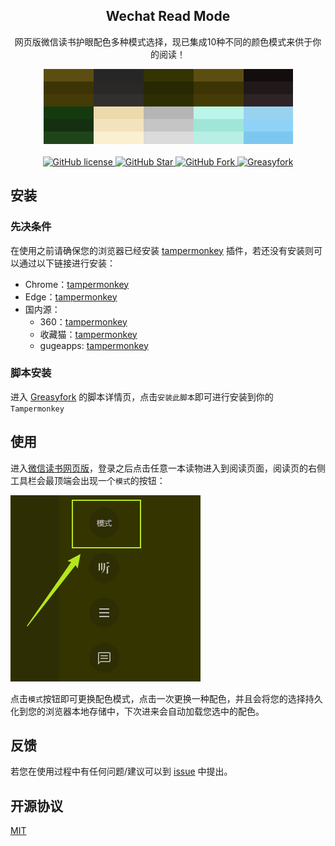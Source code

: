 <center>
<h2>Wechat Read Mode</h2>
<p>网页版微信读书护眼配色多种模式选择，现已集成10种不同的颜色模式来供于你的阅读！</p>
<div>
<img src="./logo.png" alt="wechat-read-mode"/>
</div>
<br/>
<div>
<a href="https://github.com/Licoy/wechat-read-mode">
<img src="https://img.shields.io/github/license/Licoy/wechat-read-mode.svg?logo=github" alt="GitHub license"/>
</a>
<a href="https://github.com/Licoy/wechat-read-mode">
<img src="https://img.shields.io/github/stars/Licoy/wechat-read-mode.svg?logo=github" alt="GitHub Star"/>
</a>
<a href="https://github.com/Licoy/wechat-read-mode/">
<img src="https://img.shields.io/github/forks/Licoy/wechat-read-mode.svg?logo=github" alt="GitHub Fork"/>
</a>
<a href="https://greasyfork.org/zh-CN/users/922854-licoy">
<img src="https://img.shields.io/badge/油猴-Greasyfork-CC3333.svg?logo=tampermonkey" alt="Greasyfork"/>
</a>
</div>
</center>

## 安装
### 先决条件
在使用之前请确保您的浏览器已经安装 [tampermonkey](https://www.tampermonkey.net/) 插件，若还没有安装则可以通过以下链接进行安装：

- Chrome：[tampermonkey](https://chrome.google.com/webstore/detail/tampermonkey/dhdgffkkebhmkfjojejmpbldmpobfkfo)
- Edge：[tampermonkey](https://microsoftedge.microsoft.com/addons/detail/tampermonkey/iikmkjmpaadaobahmlepeloendndfphd)
- 国内源：
    - 360：[tampermonkey](https://ext.chrome.360.cn/webstore/search/tampermonkey)
    - 收藏猫：[tampermonkey](https://chrome.pictureknow.com/extension?id=4d999497b75d4eb6acf4d0db3053f1af)
    - gugeapps: [tampermonkey](https://www.gugeapps.net/webstore/detail/tampermonkey/dhdgffkkebhmkfjojejmpbldmpobfkfo)

### 脚本安装
进入 [Greasyfork](https://greasyfork.org/zh-CN/scripts/446123-%E5%BE%AE%E4%BF%A1%E8%AF%BB%E4%B9%A6%E6%8A%A4%E7%9C%BC%E9%85%8D%E8%89%B2%E5%A4%9A%E7%A7%8D%E6%A8%A1%E5%BC%8F%E9%80%89%E6%8B%A9) 的脚本详情页，点击`安装此脚本`即可进行安装到你的`Tampermonkey`

## 使用
进入[微信读书网页版](https://r.qq.com)，登录之后点击任意一本读物进入到阅读页面，阅读页的右侧工具栏会最顶端会出现一个`模式`的按钮：

![use](./use.png)

点击`模式`按钮即可更换配色模式，点击一次更换一种配色，并且会将您的选择持久化到您的浏览器本地存储中，下次进来会自动加载您选中的配色。

## 反馈
若您在使用过程中有任何问题/建议可以到 [issue](https://github.com/Licoy/wechat-read-mode/issues/new) 中提出。

## 开源协议
[MIT](https://github.com/Licoy/wechat-read-mode/blob/main/LICENSE)